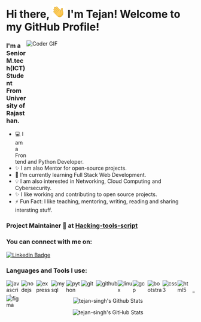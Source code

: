 # Hi there, <img src="https://github.com/ABSphreak/ABSphreak/blob/master/gifs/Hi.gif" width="35px"> I'm Tejan! Welcome to my GitHub Profile!

<img align="right" src="https://qphs.fs.quoracdn.net/main-qimg-03a4a5f034bf0bafa661fd8a8aabedc8" alt="Coder GIF" width="450px" height="300px">

### I'm a Senior M.tech(ICT) Student From University of Rajasthan.

- 💻 I am a Frontend and Python Developer.
- ✨ I am also Mentor for open-source projects.
- 🌱 I’m currently learning Full Stack Web Development.
- 💡 I am also interested in Networking, Cloud Computing and Cybersecurity.
- ✨ I like working and contributing to open source projects.
- ⚡ Fun Fact: I like teaching, mentoring, writing, reading and sharing intersting stuff.

### Project Maintainer 📜 at [Hacking-tools-script](https://github.com/sanscript-tech/hacking-tools-scripts)

### You can connect with me on:

[![Linkedin Badge](https://img.shields.io/badge/-tejansingh-blue?style=flat-square&logo=Linkedin&logoColor=white&link=https://www.linkedin.com/in/tejansingh)](https://www.linkedin.com/in/tejansingh)

### Languages and Tools I use:
  
<img src="https://devicons.github.io/devicon/devicon.git/icons/javascript/javascript-original.svg" alt="javascript" width="40" height="40" img align="left"/>
<img src="https://devicons.github.io/devicon/devicon.git/icons/nodejs/nodejs-original-wordmark.svg" alt="nodejs" width="40" height="40" img align="left"/>
<img src="https://devicons.github.io/devicon/devicon.git/icons/express/express-original-wordmark.svg" alt="express" width="40" height="40" img align="left"/>
<img src="https://devicons.github.io/devicon/devicon.git/icons/mysql/mysql-original-wordmark.svg" alt="mysql" width="40" height="40" img align="left"/>
<img src="https://devicons.github.io/devicon/devicon.git/icons/python/python-original.svg" alt="python" width="40" height="40" img align="left"/>
<img src="https://www.vectorlogo.zone/logos/git-scm/git-scm-icon.svg" alt="git" width="40" height="40" img align="left"/>
<img src='https://cdn.jsdelivr.net/npm/simple-icons@3.0.1/icons/github.svg' alt='github' height='40' img align="left">
<img src="https://devicons.github.io/devicon/devicon.git/icons/linux/linux-original.svg" alt="linux" width="40" height="40" img align="left"/> 
<img src="https://www.vectorlogo.zone/logos/google_cloud/google_cloud-icon.svg" alt="gcp" width="40" height="40" img align="left"/>
<img src="https://devicons.github.io/devicon/devicon.git/icons/bootstrap/bootstrap-plain.svg" alt="bootstrap" width="40" height="40" img align="left"/>
<img src="https://devicons.github.io/devicon/devicon.git/icons/css3/css3-original-wordmark.svg" alt="css3" width="40" height="40" img align="left"/>
<img src="https://devicons.github.io/devicon/devicon.git/icons/html5/html5-original-wordmark.svg" alt="html5" width="40" height="40" img align="left"/> 
<img src="https://www.vectorlogo.zone/logos/figma/figma-icon.svg" alt="figma" width="40" height="40" img align="left"/>
</br>

---

<p align = "center"><img src="https://github-readme-stats.vercel.app/api?username=tejan-singh&show_icons=true&hide_border=true&bg_color=f7f7f7&layout=compact&hide=html" alt="tejan-singh's Github Stats" />
</p>

<p align = "center">
<img src="https://metrics.lecoq.io/tejan-singh" alt = "tejan-singh's GitHub Stats">
</p>
